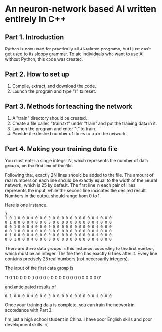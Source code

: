 # An neuron-network based AI written entirely in C++ 

## Part 1. Introduction 

Python is now used for practically all AI-related programs, but I just can't get used to its sloppy grammar. To aid individuals who want to use AI without Python, this code was created. 



## Part 2. How to set up 

1. Compile, extract, and download the code. 
2. Launch the program and type "r" to reset. 



## Part 3. Methods for teaching the network 

1. A "train" directory should be created. 
2. Create a file called "train.txt" under "train" and put the training data in it. 
3. Launch the program and enter "t" to train. 
4. Provide the desired number of times to train the network. 



## Part 4. Making your training data file 

You must enter a single integer N, which represents the number of data groups, on the first line of the file. 

Following that, exactly 2N lines should be added to the file. The amount of real numbers on each line should be exactly equal to the width of the neural network, which is 25 by default. The first line in each pair of lines represents the input, while the second line indicates the desired result. Numbers in the output should range from 0 to 1. 

Here is one instance. 

```
3 
1 0 1 0 0 0 0 0 0 0 0 0 0 0 0 0 0 0 0 0 0 0 0 0 0 
0 1 0 0 0 0 0 0 0 0 0 0 0 0 0 0 0 0 0 0 0 0 0 0 0 
0 0 1 0 0 0 0 0 0 0 0 0 0 0 0 0 0 0 0 0 0 0 0 0 0 
0 0 1 0 0 0 0 0 0 0 0 0 0 0 0 0 0 0 0 0 0 0 0 0 0 
0 1 0 0 0 0 0 0 0 0 0 0 0 0 0 0 0 0 0 0 0 0 0 0 0 
0 0 1 0 0 0 0 0 0 0 0 0 0 0 0 0 0 0 0 0 0 0 0 0 0 
```

There are three data groups in this instance, according to the first number, which must be an integer. The file then has exactly 6 lines after it. Every line contains precisely 25 real numbers (not necessarily integers). 

The input of the first data group is 

'1 0 1 0 0 0 0 0 0 0 0 0 0 0 0 0 0 0 0 0 0 0 0 0 0' 

and anticipated results of 

`0 1 0 0 0 0 0 0 0 0 0 0 0 0 0 0 0 0 0 0 0 0 0 0 0` 

Once your training data is complete, you can train the network in accordance with Part 3. 

I'm just a high school student in China. I have poor English skills and poor development skills. :(
